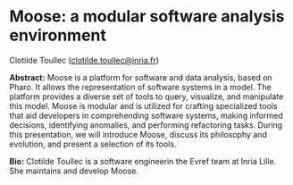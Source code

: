 # Moose: a modular software analysis environment

Clotilde Toullec (clotilde.toullec@inria.fr)

**Abstract:**
Moose is a platform for software and data analysis, based on Pharo. 
It allows the representation of software systems in a model. 
The platform provides a diverse set of tools to query, visualize, and manipulate this model. 
Moose is modular and is utilized for crafting specialized tools that aid developers in comprehending software systems, making informed decisions, identifying anomalies, and performing refactoring tasks.
During this presentation, we will introduce Moose, discuss its philosophy and evolution, and present a selection of its tools.

**Bio:**
Clotilde Toullec is a software engineerin the Evref team at Inria Lille. She maintains and develop Moose.
